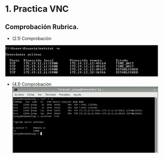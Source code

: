 # 1. Practica VNC
##  Comprobación Rubrica.

* (2.1) Comprobación

![ComprobacionWindows](./img/ComprobacionWindows.png)

* (4.1) Comprobación
![ComprobacionLinux](./img/ComprobacionLinux.png)
